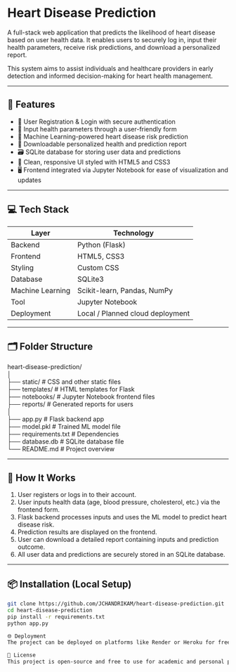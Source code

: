 #  Heart Disease Prediction 

A full-stack web application that predicts the likelihood of heart disease based on user health data. It enables users to securely log in, input their health parameters, receive risk predictions, and download a personalized report.

This system aims to assist individuals and healthcare providers in early detection and informed decision-making for heart health management.

---

## 🚀 Features

- 🔐 User Registration & Login with secure authentication
- 📝 Input health parameters through a user-friendly form
- 🤖 Machine Learning-powered heart disease risk prediction
- 🧾 Downloadable personalized health and prediction report
- 🗃️ SQLite database for storing user data and predictions
- 🎨 Clean, responsive UI styled with HTML5 and CSS3
- 🖥️ Frontend integrated via Jupyter Notebook for ease of visualization and updates

---

## 💻 Tech Stack

| Layer         | Technology                        |
|---------------|---------------------------------|
| Backend       | Python (Flask)                  |
| Frontend      | HTML5, CSS3                     |
| Styling       | Custom CSS                      |
| Database      | SQLite3                        |
| Machine Learning | Scikit-learn, Pandas, NumPy  |
| Tool           | Jupyter Notebook                        |
| Deployment    | Local / Planned cloud deployment|

---

## 🗂️ Folder Structure

heart-disease-prediction/  
│  
├── static/          # CSS and other static files  
├── templates/       # HTML templates for Flask  
├── notebooks/       # Jupyter Notebook frontend files  
├── reports/         # Generated reports for users  
│  
├── app.py           # Flask backend app  
├── model.pkl        # Trained ML model file  
├── requirements.txt # Dependencies  
├── database.db      # SQLite database file  
└── README.md        # Project overview  

---

## 🧠 How It Works

1. User registers or logs in to their account.  
2. User inputs health data (age, blood pressure, cholesterol, etc.) via the frontend form.  
3. Flask backend processes inputs and uses the ML model to predict heart disease risk.  
4. Prediction results are displayed on the frontend.  
5. User can download a detailed report containing inputs and prediction outcome.  
6. All user data and predictions are securely stored in an SQLite database.

---


## 📦 Installation (Local Setup)

```bash
git clone https://github.com/JCHANDRIKAM/heart-disease-prediction.git
cd heart-disease-prediction
pip install -r requirements.txt
python app.py

🌐 Deployment
The project can be deployed on platforms like Render or Heroku for free public access. Deployment instructions coming soon!

📜 License
This project is open-source and free to use for academic and personal purposes.


